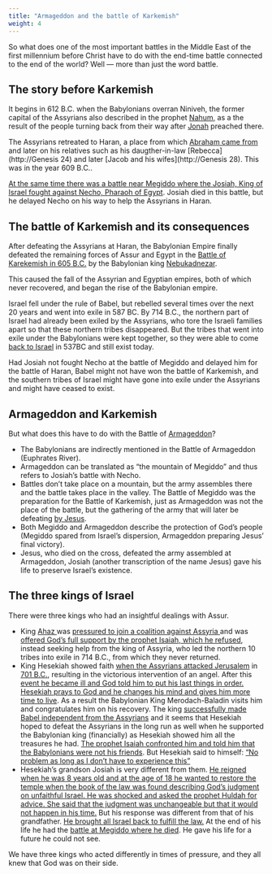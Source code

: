 ```yaml
---
title: "Armageddon and the battle of Karkemish"
weight: 4
---
```


So what does one of the most important battles in the Middle East of the first millennium before Christ have to do with the end-time battle connected to the end of the world? Well — more than just the word battle.

## The story before Karkemish

<a name="9897"></a>
It begins in 612 B.C. when the Babylonians overran Niniveh, the former capital of the Assyrians also described in the prophet [Nahum,](https://www.bibleserver.com/NIV/Nahum1) as a the result of the people turning back from their way after [Jonah](https://www.bibleserver.com/NIV/Jonah1) preached there.

The Assyrians retreated to Haran, a place from which [Abraham came from](https://www.bibleserver.com/NIV/Genesis11%3A31) and later on his relatives such as his daugther-in-law [Rebecca](http://Genesis 24) and later [Jacob and his wifes](http://Genesis 28). This was in the year 609 B.C..

[At the same time there was a battle near Megiddo where the Josiah, King of Israel fought against Necho, Pharaoh of Egypt](https://www.bibleserver.com/NIV/2%20Chronicles35%3A20-25). Josiah died in this battle, but he delayed Necho on his way to help the Assyrians in Haran.

## The battle of Karkemish and its consequences

<a name="ae51"></a>
After defeating the Assyrians at Haran, the Babylonian Empire finally defeated the remaining forces of Assur and Egypt in the [Battle of Karekemish in 605 B.C.](https://en.wikipedia.org/wiki/Battle_of_Carchemish) by the Babylonian king [Nebukadnezar](https://en.wikipedia.org/wiki/Nebuchadnezzar_II).

This caused the fall of the Assyrian and Egyptian empires, both of which never recovered, and began the rise of the Babylonian empire.

Israel fell under the rule of Babel, but rebelled several times over the next 20 years and went into exile in 587 BC. By 714 B.C., the northern part of Israel had already been exiled by the Assyrians, who tore the Israeli families apart so that these northern tribes disappeared. But the tribes that went into exile under the Babylonians were kept together, so they were able to come [back to Israel](https://www.bibleserver.com/NIV/Ezra1%3A1-3) in 537BC and still exist today.

Had Josiah not fought Necho at the battle of Megiddo and delayed him for the battle of Haran, Babel might not have won the battle of Karkemish, and the southern tribes of Israel might have gone into exile under the Assyrians and might have ceased to exist.

## Armageddon and Karkemish

<a name="3991"></a>
But what does this have to do with the Battle of [Armageddon](https://www.bibleserver.com/NIV/Revelation16%3A12-16)?

- The Babylonians are indirectly mentioned in the Battle of Armageddon (Euphrates River).
- Armageddon can be translated as “the mountain of Megiddo” and thus refers to Josiah’s battle with Necho.
- Battles don’t take place on a mountain, but the army assembles there and the battle takes place in the valley. The Battle of Megiddo was the preparation for the Battle of Karkemish, just as Armageddon was not the place of the battle, but the gathering of the army that will later be defeating [by Jesus](https://www.bibleserver.com/NIV/Revelation19%3A11-21).
- Both Megiddo and Armageddon describe the protection of God’s people (Megiddo spared from Israel’s dispersion, Armageddon preparing Jesus’ final victory).
- Jesus, who died on the cross, defeated the army assembled at Armageddon, Josiah (another transcription of the name Jesus) gave his life to preserve Israel’s existence.

## The three kings of Israel

<a name="9892"></a>
There were three kings who had an insightful dealings with Assur.

- King [Ahaz ](https://www.bibleserver.com/NIV/Isaiah7%3A1-14)was [pressured to join a coalition against Assyria ](https://en.wikipedia.org/wiki/Ahaz#Destruction_of_Northern_Kingdom)and was [offered God’s full support by the prophet Isaiah, which he refused](https://www.bibleserver.com/NIV/Isaiah7%3A1-14), instead seeking help from the king of Assyria, who led the northern 10 tribes into exile in 714 B.C., from which they never returned.
- King Hesekiah showed faith [when the Assyrians attacked Jerusalem](https://www.bibleserver.com/NIV/Isaiah37) in [701 B.C.](https://en.wikipedia.org/wiki/Hezekiah#Political_moves_and_Assyrian_invasion), resulting in the victorious intervention of an angel. After this [event he became ill and God told him to put his last things in order. Hesekiah prays to God and he changes his mind and gives him more time to live](https://www.bibleserver.com/NIV/Isaiah38). As a result the Babylonian King Merodach-Baladin visits him and congratulates him on his recovery. The king [successfully made Babel independent from the Assyrians](https://en.wikipedia.org/wiki/Marduk-apla-iddina_II) and it seems that Hesekiah hoped to defeat the Assyrians in the long run as well when he supported the Babylonian king (financially) as Hesekiah showed him all the treasures he had. [The prophet Isaiah confronted him and told him that the Babylonians were not his friends](https://www.bibleserver.com/NIV/Isaiah39%3A3-7). But Hesekiah said to himself: [“No problem as long as I don’t have to experience this”](https://www.bibleserver.com/NIV/Isaiah39%3A8)
- Hesekiah’s grandson Josiah is very different from them. [He reigned when he was 8 years old and at the age of 18 he wanted to restore the temple when the book of the law was found describing God’s judgment on unfaithful Israel. He was shocked and asked the prophet Huldah for advice. She said that the judgment was unchangeable but that it would not happen in his time.](https://www.bibleserver.com/NIV/2%20Kings22) But his response was different from that of his grandfather. [He brought all Israel back to fulfill the law.](https://www.bibleserver.com/NIV/2%20Kings23%3A1-27) At the end of his life he had the [battle at Megiddo where he died](https://www.bibleserver.com/NIV/2%20Kings23%3A28-30). He gave his life for a future he could not see.

We have three kings who acted differently in times of pressure, and they all knew that God was on their side.

